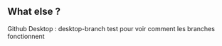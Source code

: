 ## What else ?

Github Desktop : desktop-branch
    test pour voir comment les branches fonctionnent